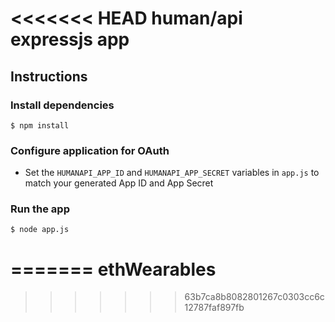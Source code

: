 <<<<<<< HEAD
human/api expressjs app
=======================

Instructions
------------

### Install dependencies

    $ npm install

### Configure application for OAuth

  * Set the `HUMANAPI_APP_ID` and `HUMANAPI_APP_SECRET` variables in `app.js` to match your generated App ID and App Secret

### Run the app

    $ node app.js
=======
ethWearables
============
>>>>>>> 63b7ca8b8082801267c0303cc6c12787faf897fb
